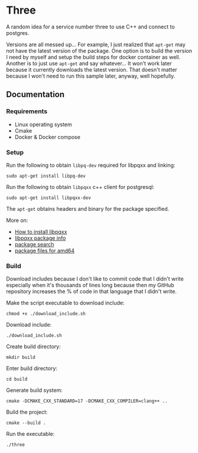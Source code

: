# Three

A random idea for a service number three to use C++ and connect to postgres.

Versions are all messed up... For example, I just realized that `apt-get` may not have the latest version of the package. One option is to build the version I need by myself and setup the build steps for docker container as well. Another is to just use `apt-get` and say whatever... It won't work later because it currently downloads the latest version. That doesn't matter because I won't need to run this sample later, anyway, well hopefully.

## Documentation

### Requirements

- Linux operating system
- Cmake
- Docker & Docker compose

### Setup

Run the following to obtain `libpq-dev` required for libpqxx and linking:

```terminal
sudo apt-get install libpq-dev
```

Run the following to obtain `libpqxx` c++ client for postgresql:

```terminal
sudo apt-get install libpqxx-dev
```

The `apt-get` obtains headers and binary for the package specified.

More on:

- [How to install libpqxx](https://howtoinstall.co/en/libpqxx-dev)
- [libpqxx package info](https://packages.ubuntu.com/search?keywords=pqxx&searchon=names&suite=kinetic&section=all)
- [package search](https://packages.ubuntu.com/search?keywords=pqxx&searchon=names&suite=kinetic&section=all)
- [package files for amd64](https://packages.ubuntu.com/kinetic/amd64/libpqxx-dev/filelist)

### Build

Download includes because I don't like to commit code that I didn't write especially when it's thousands of lines long because then my GitHub repository increases the % of code in that language that I didn't write.

Make the script executable to download include:

```terminal
chmod +x ./download_include.sh
```

Download include:

```terminal
./download_include.sh
```

Create build directory:

```terminal
mkdir build
```

Enter build directory:

```terminal
cd build
```

Generate build system:

```terminal
cmake -DCMAKE_CXX_STANDARD=17 -DCMAKE_CXX_COMPILER=clang++ ..
```

Build the project:

```terminal
cmake --build .
```

Run the executable:

```terminal
./three
```
